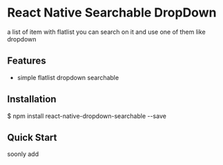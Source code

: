 # React Native Searchable DropDown

a list of item with flatlist you can search on it and use one of them like dropdown

## Features

- simple flatlist dropdown searchable

## Installation

$ npm install react-native-dropdown-searchable --save

## Quick Start

soonly add

